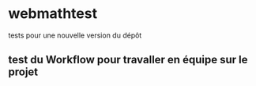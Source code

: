 # webmathtest

tests pour une nouvelle version du dépôt

## test du Workflow pour travaller en équipe sur le projet
